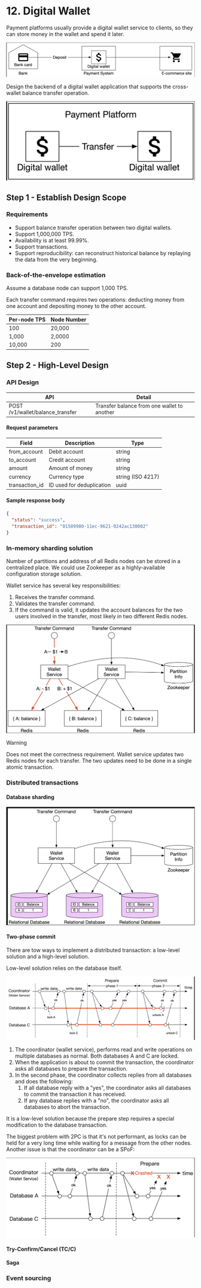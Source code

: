 # 12. Digital Wallet

Payment platforms usually provide a digital wallet service to clients, so they can store money in the wallet and spend it later.

![digital wallet](../../assets/system-design/interview2/digital-wallet.png)

Design the backend of a digital wallet application that supports the cross-wallet balance transfer operation.

![cross-wallet balance transfer](../../assets/system-design/interview2/balance-transfer.png)

## Step 1 - Establish Design Scope

### Requirements

- Support balance transfer operation between two digital wallets.
- Support 1,000,000 TPS.
- Availability is at least 99.99%.
- Support transactions.
- Support reproducibility: can reconstruct historical balance by replaying the data from the very beginning.

### Back-of-the-envelope estimation

Assume a database node can support 1,000 TPS.

Each transfer command requires two operations: deducting money from one account and depositing money to the other account.

| Per-node TPS | Node Number |
| ------------ | ----------- |
| 100 | 20,000 |
| 1,000 | 2,0000 |
| 10,000 | 200 |

## Step 2 - High-Level Design

### API Design

| API | Detail |
| --- | ------ |
| POST /v1/wallet/balance_transfer | Transfer balance from one wallet to another |

#### Request parameters

| Field | Description | Type |
| ----- | ----------- | ---- |
| from_account | Debit account | string |
| to_account | Credit account | string |
| amount | Amount of money | string |
| currency | Currency type | string (ISO 4217) |
| transaction_id | ID used for deduplication | uuid |

#### Sample response body

```json
{
  "status": "success",
  "transaction_id": "01589980-11ec-9621-0242ac130002"
}
```

### In-memory sharding solution

Number of partitions and address of all Redis nodes can be stored in a centralized place. We could use Zookeeper as a highly-available configuration storage solution.

Wallet service has several key responsibilities:

1. Receives the transfer command.
2. Validates the transfer command.
3. If the command is valid, it updates the account balances for the two users involved in the transfer, most likely in two different Redis nodes.

![in-memory solution](../../assets/system-design/interview2/digital-wallet-in-memory.png)

> [!WARNING]
> Does not meet the correctness requirement. Wallet service updates two Redis nodes for each transfer. The two updates need to be done in a single atomic transaction.

### Distributed transactions

#### Database sharding

![relational database](../../assets/system-design/interview2/digital-wallet-relational-db.png)

#### Two-phase commit

There are tow ways to implement a distributed transaction: a low-level solution and a high-level solution.

Low-level solution relies on the database itself.

![two-phase commit](../../assets/system-design/interview2/2pc.png)

1. The coordinator (wallet service), performs read and write operations on multiple databases as normal. Both databases A and C are locked.
2. When the application is about to commit the transaction, the coordinator asks all databases to prepare the transaction.
3. In the second phase, the coordinator collects replies from all databases and does the following:
   1. If all database reply with a "yes", the coordinator asks all databases to commit the transaction it has received.
   2. If any database replies with a "no", the coordinator asks all databases to abort the transaction.

It is a low-level solution because the prepare step requires a special modification to the database transaction.

The biggest problem with 2PC is that it's not performant, as locks can be held for a very long time while waiting for a message from the other nodes. Another issue is that the coordinator can be a SPoF:

![coordinator crashes](../../assets/system-design/interview2/2pc-coordinator-spof.png)

#### Try-Confirm/Cancel (TC/C)

#### Saga

### Event sourcing
